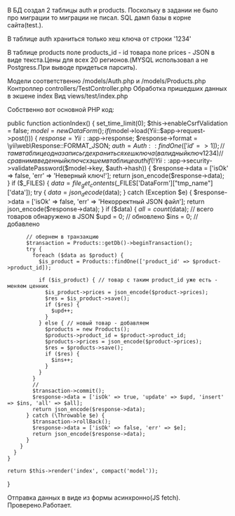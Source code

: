 В БД создал 2 таблицы auth и products. Поскольку в задании не было про миграции то миграции не писал.
SQL дамп базы в корне сайта(test.).

В таблице auth храниться только хеш ключа от строки '1234'

В таблице products поле products_id - id товара
поле prices - JSON в виде текста.Цены для всех 20 регионов.(MYSQL использовал а не Postgress.При выводе придеться парсить).

Модели соответственно /models/Auth.php и /models/Products.php
Контроллер controllers/TestController.php
Обработка пришедших данных в экшене index
Вид views/test/index.php

Собственно вот основной PHP код:

public function actionIndex()
  {
    set_time_limit(0);
    $this->enableCsrfValidation = false;
    $model = new DataForm();
    if ($model->load(Yii::$app->request->post())) {
      $response = Yii::$app->response;
      $response->format = \yii\web\Response::FORMAT_JSON;
      $auth = Auth::findOne(['id' => 1]); // там в таблице одна запись где храниться хеш ключа (валидный ключ 1234)
      // сравним введенный ключ с хэшем в таблице auth
      if (!Yii::$app->security->validatePassword($model->key, $auth->hash)) {
        $response->data = ['isOk' => false, 'err' => 'Неверный ключ!'];
        return json_encode($response->data);
      }
      if ($_FILES) {
        $data = file_get_contents($_FILES['DataForm']["tmp_name"]['data']);
        try {
          $data = json_decode($data);
        } catch (Exception $e) {
          $response->data = ['isOk' => false, 'err' => 'Некорректный JSON файл'];
          return json_encode($response->data);
        }
        if ($data) {
          $all = count($data); // всего товаров обнаружено в JSON
          $upd = 0; // обновлено
          $ins = 0; // добавлено

          // обернем в транзакцию
          $transaction = Products::getDb()->beginTransaction();
          try {
            foreach ($data as $product) {
              $is_product = Products::findOne(['product_id' => $product->product_id]);

              if ($is_product) { // товар с таким product_id уже есть - меняем ценник
                $is_product->prices = json_encode($product->prices);
                $res = $is_product->save();
                if ($res) {
                  $upd++;
                }
              } else { // новый товар - добавляем
                $products = new Products();
                $products->product_id = $product->product_id;
                $products->prices = json_encode($product->prices);
                $res = $products->save();
                if ($res) {
                  $ins++;
                }
              }
            }
            //
            $transaction->commit();
            $response->data = ['isOk' => true, 'update' => $upd, 'insert' => $ins, 'all' => $all];
            return json_encode($response->data);
          } catch (\Throwable $e) {
            $transaction->rollBack();
            $response->data = ['isOk' => false, 'err' => $e];
            return json_encode($response->data);
          }
        }
      }
    }

    return $this->render('index', compact('model'));
  }

  Отправка данных в виде из формы асинхронно(JS fetch).
  Проверено.Работает.

